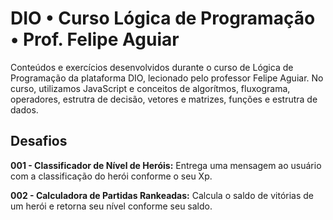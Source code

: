 # DIO • Curso Lógica de Programação • Prof. Felipe Aguiar

Conteúdos e exercícios desenvolvidos durante o curso de Lógica de Programação da plataforma DIO, lecionado pelo professor Felipe Aguiar. No curso, utilizamos JavaScript e conceitos de algorítmos, fluxograma, operadores, estrutra de decisão, vetores e matrizes, funções e estrutra de dados.

## Desafios
**001 - Classificador de Nível de Heróis:** Entrega uma mensagem ao usuário com a classificação do herói conforme o seu Xp. 

**002 - Calculadora de Partidas Rankeadas:** Calcula o saldo de vitórias de um herói e retorna seu nível conforme seu saldo.
